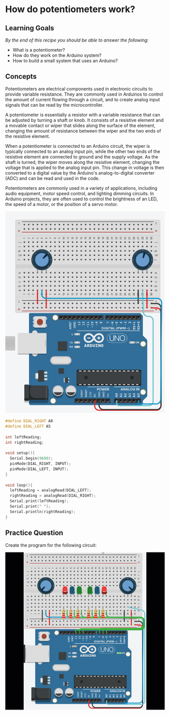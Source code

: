 # How do potentiometers work?

## Learning Goals

*By the end of this recipe you should be able to answer the following:*

* What is a potentiometer?
* How do they work on the Arduino system?
* How to build a small system that uses an Arduino?

## Concepts

Potentiometers are electrical components used in electronic circuits to provide variable resistance. They are commonly used in Arduinos to control the amount of current flowing through a circuit, and to create analog input signals that can be read by the microcontroller.

A potentiometer is essentially a resistor with a variable resistance that can be adjusted by turning a shaft or knob. It consists of a resistive element and a movable contact or wiper that slides along the surface of the element, changing the amount of resistance between the wiper and the two ends of the resistive element.

When a potentiometer is connected to an Arduino circuit, the wiper is typically connected to an analog input pin, while the other two ends of the resistive element are connected to ground and the supply voltage. As the shaft is turned, the wiper moves along the resistive element, changing the voltage that is applied to the analog input pin. This change in voltage is then converted to a digital value by the Arduino's analog-to-digital converter (ADC) and can be read and used in the code.

Potentiometers are commonly used in a variety of applications, including audio equipment, motor speed control, and lighting dimming circuits. In Arduino projects, they are often used to control the brightness of an LED, the speed of a motor, or the position of a servo motor.

![](img/2023-03-08-19-46-30.png)

```cpp
#define DIAL_RIGHT A0
#define DIAL_LEFT A5

int leftReading;
int rightReading;

void setup(){
  Serial.begin(9600);
  pinMode(DIAL_RIGHT, INPUT);
  pinMode(DIAL_LEFT, INPUT);
}

void loop(){
  leftReading = analogRead(DIAL_LEFT);
  rightReading = analogRead(DIAL_RIGHT);
  Serial.print(leftReading);
  Serial.print(" ");
  Serial.println(rightReading);
}
```

## Practice Question

Create the program for the following circuit: 

![](img/analog%20potentio%20meters.gif)